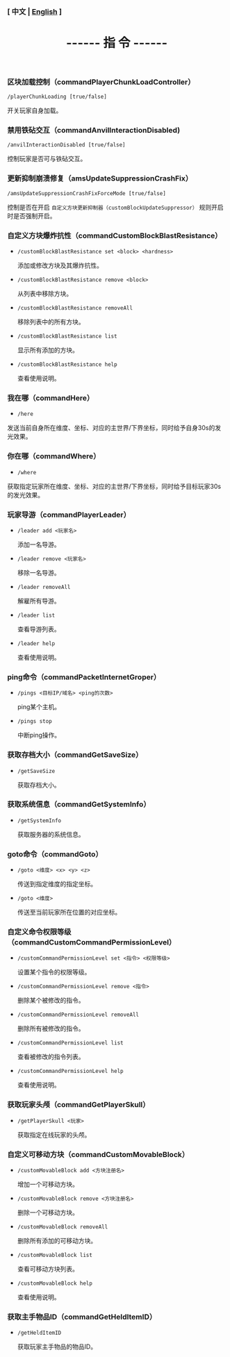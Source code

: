 

### [ 中文 | [English](/carpetamsaddition/en_us/Commands_en) ]

# <center>------ 指 令 ------</center>

&emsp;

### 区块加载控制（commandPlayerChunkLoadController）

`/playerChunkLoading [true/false]`

开关玩家自身加载。


### 禁用铁砧交互（commandAnvilInteractionDisabled)

`/anvilInteractionDisabled [true/false]`

控制玩家是否可与铁砧交互。

### 更新抑制崩溃修复（amsUpdateSuppressionCrashFix）

`/amsUpdateSuppressionCrashFixForceMode [true/false]`

控制是否在开启 `自定义方块更新抑制器（customBlockUpdateSuppressor）` 规则开启时是否强制开启。

### 自定义方块爆炸抗性（commandCustomBlockBlastResistance）

- `/customBlockBlastResistance set <block> <hardness>`

  添加或修改方块及其爆炸抗性。

  

- `/customBlockBlastResistance remove <block>`

  从列表中移除方块。

  

- `/customBlockBlastResistance removeAll`

  移除列表中的所有方块。

  

- `/customBlockBlastResistance list`

  显示所有添加的方块。



- `/customBlockBlastResistance help`

  查看使用说明。

### 我在哪（commandHere）

- `/here`

发送当前自身所在维度、坐标、对应的主世界/下界坐标，同时给予自身30s的发光效果。

### 你在哪（commandWhere）

- `/where`

获取指定玩家所在维度、坐标、对应的主世界/下界坐标，同时给予目标玩家30s的发光效果。

### 玩家导游（commandPlayerLeader）

- `/leader add <玩家名>`

  添加一名导游。



- `/leader remove <玩家名>`

  移除一名导游。



- `/leader removeAll`

  解雇所有导游。



- `/leader list`

  查看导游列表。



- `/leader help`

  查看使用说明。

### ping命令（commandPacketInternetGroper）

- `/pings <目标IP/域名> <ping的次数>`

  ping某个主机。



- `/pings stop`

  中断ping操作。

### 获取存档大小（commandGetSaveSize）

- `/getSaveSize`

  获取存档大小。

### 获取系统信息（commandGetSystemInfo）

- `/getSystemInfo`

  获取服务器的系统信息。

### goto命令（commandGoto）

- `/goto <维度> <x> <y> <z>`

  传送到指定维度的指定坐标。



- `/goto <维度>`

  传送至当前玩家所在位置的对应坐标。

### 自定义命令权限等级（commandCustomCommandPermissionLevel）

- `/customCommandPermissionLevel set <指令> <权限等级>`

  设置某个指令的权限等级。



- `/customCommandPermissionLevel remove <指令>`

  删除某个被修改的指令。



- `/customCommandPermissionLevel removeAll`

  删除所有被修改的指令。



- `/customCommandPermissionLevel list`

  查看被修改的指令列表。



- `/customCommandPermissionLevel help`

  查看使用说明。

### 获取玩家头颅（commandGetPlayerSkull）

- `/getPlayerSkull <玩家>`

  获取指定在线玩家的头颅。

### 自定义可移动方块（commandCustomMovableBlock）

- `/customMovableBlock add <方块注册名>`

  增加一个可移动方块。



- `/customMovableBlock remove <方块注册名>`

  删除一个可移动方块。



- `/customMovableBlock removeAll`

  删除所有添加的可移动方块。



- `/customMovableBlock list`

  查看可移动方块列表。



- `/customMovableBlock help`

  查看使用说明。

### 获取主手物品ID（commandGetHeldItemID）

- `/getHeldItemID`

  获取玩家主手物品的物品ID。